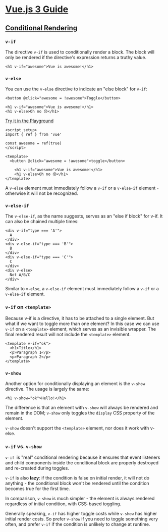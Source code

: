# [Vue.js 3 Guide](https://vuejs.org/guide/introduction.html)

## [Conditional Rendering](https://vuejs.org/guide/essentials/conditional.html)

### `v-if​`

The directive `v-if` is used to conditionally render a block. The block will only be rendered if the directive's expression returns a truthy value.

`<h1 v-if="awesome">Vue is awesome!</h1>`

### `v-else`

You can use the `v-else` directive to indicate an "else block" for `v-if`:

```
<button @click="awesome = !awesome">Toggle</button>

<h1 v-if="awesome">Vue is awesome!</h1>
<h1 v-else>Oh no 😢</h1>
```

[Try it in the Playground](https://play.vuejs.org/#eNp9kU1OwzAQha8yeFOQSqMKVlVa8aMuYEERIFbehHSSuHVsyx63larcgx0SJ+QI2El/WKDuPPO+Gb3n2bJbYwYrj2zEUpdbYQgckjcTrkRttCXYgsUCGiisrqEX0B5XXOVaOYJsjU7XCOPInJP1eMFVmnSLwopQENZGZoShAkg/PJFWcJNLkS/HnB0XnO2enE1Il6XENOngdg2ntBrC6lIUx6FAvnsE4fY2ztKkGkZ8B6N0OJlVoDT8fH1+79Q0OVhifUYuJClEOVg4rcInbKNNznJdGyHRzgyJkJSzEbRK1DIp9fqx7cXE/X0/rzBf/tNfuE3scfZs0aFdBeMHjTJbInXy9PUJN+F9EGs99zLQJ8SXEFz66LHD7ryaB9t/uNbtQ3tKoco3N90QKrcPFY1Gsml5zsJ5709EP9q9Gly3c1w1rPkFEGHD7g==)

```
<script setup>
import { ref } from 'vue'

const awesome = ref(true)
</script>

<template>
  <button @click="awesome = !awesome">toggle</button>

	<h1 v-if="awesome">Vue is awesome!</h1>
	<h1 v-else>Oh no 😢</h1>
</template>
```

A `v-else` element must immediately follow a `v-if` or a `v-else-if` element - otherwise it will not be recognized.

### `v-else-if`

The `v-else-if`, as the name suggests, serves as an "else if block" for v-if. It can also be chained multiple times:

```
<div v-if="type === 'A'">
  A
</div>
<div v-else-if="type === 'B'">
  B
</div>
<div v-else-if="type === 'C'">
  C
</div>
<div v-else>
  Not A/B/C
</div>
```

Similar to `v-else`, a `v-else-if` element must immediately follow a `v-if` or a `v-else-if` element.

### `v-if` on `<template>`

Because v-if is a directive, it has to be attached to a single element. But what if we want to toggle more than one element? In this case we can use `v-if` on a `<template>` element, which serves as an invisible wrapper. The final rendered result will not include the `<template>` element.

```
<template v-if="ok">
  <h1>Title</h1>
  <p>Paragraph 1</p>
  <p>Paragraph 2</p>
</template>
```

### `v-show`

Another option for conditionally displaying an element is the `v-show` directive. The usage is largely the same:

`<h1 v-show="ok">Hello!</h1>`

The difference is that an element with `v-show` will always be rendered and remain in the DOM; `v-show` only toggles the `display` CSS property of the element.

`v-show` doesn't support the `<template>` element, nor does it work with v-else.

### `v-if` vs. `v-show`

`v-if `is "real" conditional rendering because it ensures that event listeners and child components inside the conditional block are properly destroyed and re-created during toggles.

`v-if` is also **lazy**: if the condition is false on initial render, it will not do anything - the conditional block won't be rendered until the condition becomes true for the first time.

In comparison, `v-show` is much simpler - the element is always rendered regardless of initial condition, with CSS-based toggling.

Generally speaking, `v-if` has higher toggle costs while `v-show` has higher initial render costs. So prefer `v-show` if you need to toggle something very often, and prefer `v-if` if the condition is unlikely to change at runtime.
